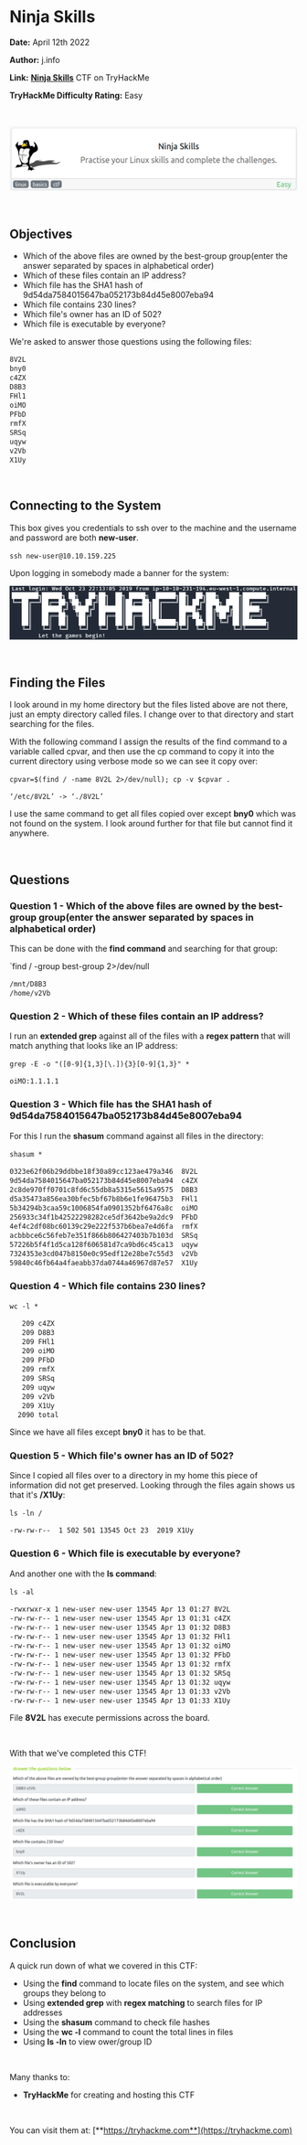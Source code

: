# Ninja Skills
**Date:** April 12th 2022

**Author:** j.info

**Link:** [**Ninja Skills**](https://tryhackme.com/room/ninjaskills) CTF on TryHackMe

**TryHackMe Difficulty Rating:** Easy

<br>

![](images/ninjaskills0.png)

<br>

## Objectives
- Which of the above files are owned by the best-group group(enter the answer separated by spaces in alphabetical order)
- Which of these files contain an IP address?
- Which file has the SHA1 hash of 9d54da7584015647ba052173b84d45e8007eba94
- Which file contains 230 lines?
- Which file's owner has an ID of 502?
- Which file is executable by everyone?

We're asked to answer those questions using the following files:

```
8V2L
bny0
c4ZX
D8B3
FHl1
oiMO
PFbD
rmfX
SRSq
uqyw
v2Vb
X1Uy
```

<br>

## Connecting to the System

This box gives you credentials to ssh over to the machine and the username and password are both **new-user**.

`ssh new-user@10.10.159.225`

Upon logging in somebody made a banner for the system:

![](images/ninjaskills1.png)

<br>

## Finding the Files

I look around in my home directory but the files listed above are not there, just an empty directory called files. I change over to that directory and start searching for the files.

With the following command I assign the results of the find command to a variable called cpvar, and then use the cp command to copy it into the current directory using verbose mode so we can see it copy over:

`cpvar=$(find / -name 8V2L 2>/dev/null); cp -v $cpvar .`

```
‘/etc/8V2L’ -> ‘./8V2L’
```

I use the same command to get all files copied over except **bny0** which was not found on the system. I look around further for that file but cannot find it anywhere.

<br>

## Questions

### Question 1 - Which of the above files are owned by the best-group group(enter the answer separated by spaces in alphabetical order)

This can be done with the **find command** and searching for that group:

`find / -group best-group 2>/dev/null

```
/mnt/D8B3
/home/v2Vb
```

### Question 2 - Which of these files contain an IP address?

I run an **extended grep** against all of the files with a **regex pattern** that will match anything that looks like an IP address:

`grep -E -o "([0-9]{1,3}[\.]){3}[0-9]{1,3}" *`

```
oiMO:1.1.1.1
```

### Question 3 - Which file has the SHA1 hash of 9d54da7584015647ba052173b84d45e8007eba94

For this I run the **shasum** command against all files in the directory:

`shasum *`

```
0323e62f06b29ddbbe18f30a89cc123ae479a346  8V2L
9d54da7584015647ba052173b84d45e8007eba94  c4ZX
2c8de970ff0701c8fd6c55db8a5315e5615a9575  D8B3
d5a35473a856ea30bfec5bf67b8b6e1fe96475b3  FHl1
5b34294b3caa59c1006854fa0901352bf6476a8c  oiMO
256933c34f1b42522298282ce5df3642be9a2dc9  PFbD
4ef4c2df08bc60139c29e222f537b6bea7e4d6fa  rmfX
acbbbce6c56feb7e351f866b806427403b7b103d  SRSq
57226b5f4f1d5ca128f606581d7ca9bd6c45ca13  uqyw
7324353e3cd047b8150e0c95edf12e28be7c55d3  v2Vb
59840c46fb64a4faeabb37da0744a46967d87e57  X1Uy
```

### Question 4 - Which file contains 230 lines?

`wc -l *`

```
   209 c4ZX
   209 D8B3
   209 FHl1
   209 oiMO
   209 PFbD
   209 rmfX
   209 SRSq
   209 uqyw
   209 v2Vb
   209 X1Uy
  2090 total

```

Since we have all files except **bny0** it has to be that.

### Question 5 - Which file's owner has an ID of 502?

Since I copied all files over to a directory in my home this piece of information did not get preserved. Looking through the files again shows us that it's **/X1Uy**:

`ls -ln /`

```
-rw-rw-r--  1 502 501 13545 Oct 23  2019 X1Uy
```

### Question 6 - Which file is executable by everyone?

And another one with the **ls command**:

`ls -al`

```
-rwxrwxr-x 1 new-user new-user 13545 Apr 13 01:27 8V2L
-rw-rw-r-- 1 new-user new-user 13545 Apr 13 01:31 c4ZX
-rw-rw-r-- 1 new-user new-user 13545 Apr 13 01:32 D8B3
-rw-rw-r-- 1 new-user new-user 13545 Apr 13 01:32 FHl1
-rw-rw-r-- 1 new-user new-user 13545 Apr 13 01:32 oiMO
-rw-rw-r-- 1 new-user new-user 13545 Apr 13 01:32 PFbD
-rw-rw-r-- 1 new-user new-user 13545 Apr 13 01:32 rmfX
-rw-rw-r-- 1 new-user new-user 13545 Apr 13 01:32 SRSq
-rw-rw-r-- 1 new-user new-user 13545 Apr 13 01:32 uqyw
-rw-rw-r-- 1 new-user new-user 13545 Apr 13 01:33 v2Vb
-rw-rw-r-- 1 new-user new-user 13545 Apr 13 01:33 X1Uy
```

File **8V2L** has execute permissions across the board.

<br>

With that we've completed this CTF!

![](images/ninjaskills2.png)

<br>

## Conclusion

A quick run down of what we covered in this CTF:

- Using the **find** command to locate files on the system, and see which groups they belong to
- Using **extended grep** with **regex matching** to search files for IP addresses
- Using the **shasum** command to check file hashes
- Using the **wc -l** command to count the total lines in files
- Using **ls -ln** to view ower/group ID

<br>

Many thanks to:
- **TryHackMe** for creating and hosting this CTF

<br>

You can visit them at: [**https://tryhackme.com**](https://tryhackme.com)